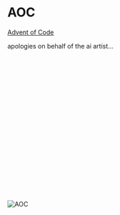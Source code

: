 # AOC
[Advent of Code](https://adventofcode.com/)

apologies on behalf of the ai artist...
<br/><br/><br/><br/><br/><br/><br/><br/><br/><br/>
<br/><br/><br/><br/><br/><br/><br/><br/><br/><br/>

![AOC](https://u-static.fotor.com/images/text-to-image/result/PRO-06ed7c701e214eb29efd45b105cc1a3d.jpg)
